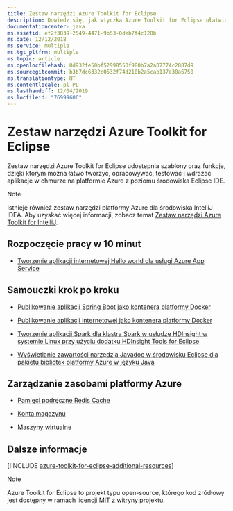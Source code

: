 ```yaml
---
title: Zestaw narzędzi Azure Toolkit for Eclipse
description: Dowiedz się, jak wtyczka Azure Toolkit for Eclipse ułatwia tworzenie i wdrażanie aplikacji w chmurze na platformie Azure.
documentationcenter: java
ms.assetid: ef2f3839-2549-4471-9b53-0deb7f4c128b
ms.date: 12/12/2018
ms.service: multiple
ms.tgt_pltfrm: multiple
ms.topic: article
ms.openlocfilehash: 8d932fe50bf52998550f980b7a2a07774c2887d9
ms.sourcegitcommit: b3b7dc6332c0532f74d210b2a5cab137e38a6750
ms.translationtype: HT
ms.contentlocale: pl-PL
ms.lasthandoff: 12/04/2019
ms.locfileid: "76999606"
---
```

# <a name="azure-toolkit-for-eclipse"></a>Zestaw narzędzi Azure Toolkit for Eclipse

Zestaw narzędzi Azure Toolkit for Eclipse udostępnia szablony oraz funkcje, dzięki którym można łatwo tworzyć, opracowywać, testować i wdrażać aplikacje w chmurze na platformie Azure z poziomu środowiska Eclipse IDE.

> [!NOTE]
> 
> Istnieje również zestaw narzędzi platformy Azure dla środowiska IntelliJ IDEA. Aby uzyskać więcej informacji, zobacz temat [Zestaw narzędzi Azure Toolkit for IntelliJ](../intellij/azure-toolkit-for-intellij.md).
> 

## <a name="get-started-in-10-minutes"></a>Rozpoczęcie pracy w 10 minut

* [Tworzenie aplikacji internetowej Hello world dla usługi Azure App Service](azure-toolkit-for-eclipse-create-hello-world-web-app.md)

## <a name="step-by-step-tutorials"></a>Samouczki krok po kroku

* [Publikowanie aplikacji Spring Boot jako kontenera platformy Docker](azure-toolkit-for-eclipse-publish-spring-boot-docker-app.md)

* [Publikowanie aplikacji internetowej jako kontenera platformy Docker](azure-toolkit-for-eclipse-publish-as-docker-container.md)

* [Tworzenie aplikacji Spark dla klastra Spark w usłudze HDInsight w systemie Linux przy użyciu dodatku HDInsight Tools for Eclipse](/azure/hdinsight/hdinsight-apache-spark-eclipse-tool-plugin)

* [Wyświetlanie zawartości narzędzia Javadoc w środowisku Eclipse dla pakietu bibliotek platformy Azure w języku Java](azure-toolkit-for-eclipse-displaying-javadoc-content-for-azure-libraries.md)

## <a name="managing-azure-resources"></a>Zarządzanie zasobami platformy Azure

* [Pamięci podręczne Redis Cache](azure-toolkit-for-eclipse-managing-redis-caches-using-azure-explorer.md)

* [Konta magazynu](azure-toolkit-for-eclipse-managing-storage-accounts-using-azure-explorer.md)

* [Maszyny wirtualne](azure-toolkit-for-eclipse-managing-virtual-machines-using-azure-explorer.md)

## <a name="whats-more"></a>Dalsze informacje

[!INCLUDE [azure-toolkit-for-eclipse-additional-resources](../includes/azure-toolkit-for-eclipse-additional-resources.md)]

> [!NOTE]
> 
> Azure Toolkit for Eclipse to projekt typu open-source, którego kod źródłowy jest dostępny w ramach [licencji MIT z witryny projektu](https://github.com/microsoft/azure-tools-for-java).
> 

<!-- [Deploying large deployments](azure-toolkit-for-eclipse-deploying-large-deployments.md) -->
<!-- [How to Maintain Session Data with Session Affinity]: https://go.microsoft.com/fwlink/?LinkID=699539 -->
<!-- [How to Use Co-located Caching]: https://go.microsoft.com/fwlink/?LinkID=699542 -->
<!-- [How to Use Dedicated Caching]: https://go.microsoft.com/fwlink/?LinkID=699543 -->
<!-- [How to Use JMS with AMQP 1.0 in Azure with Eclipse]: https://go.microsoft.com/fwlink/?LinkID=699544 -->
<!-- [How to Use SSL Offloading]: https://go.microsoft.com/fwlink/?LinkID=699545 -->
<!-- [SSL Offloading]: https://go.microsoft.com/fwlink/?LinkID=699549 -->
<!-- [Using the Azure Service Runtime Library in JSP]: https://go.microsoft.com/fwlink/?LinkID=699551 -->
<!-- [How to Authenticate Web Users with Azure Access Control Service Using Eclipse]: /azure/active-directory/active-directory-java-authenticate-users-access-control-eclipse.md -->
<!-- [Debug a Java Web App on Azure in Eclipse]: /azure/app-service-web/app-service-web-debug-java-web-app-in-eclipse.md -->
<!-- [Debugging Azure Applications in Eclipse]: azure-toolkit-for-eclipse-debugging-azure-applications.md -->

<!-- Legacy MSDN URL = https://msdn.microsoft.com/library/azure/hh694271.aspx -->

